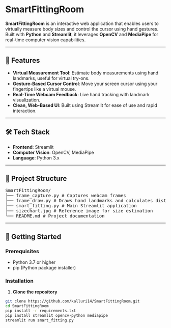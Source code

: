 # SmartFittingRoom

**SmartFittingRoom** is an interactive web application that enables users to virtually measure body sizes and control the cursor using hand gestures. Built with **Python** and **Streamlit**, it leverages **OpenCV** and **MediaPipe** for real-time computer vision capabilities.

---

## 🧠 Features

- **Virtual Measurement Tool**: Estimate body measurements using hand landmarks, useful for virtual try-ons.
- **Gesture-Based Cursor Control**: Move your screen cursor using your fingertips like a virtual mouse.
- **Real-Time Webcam Feedback**: Live hand tracking with landmark visualization.
- **Clean, Web-Based UI**: Built using Streamlit for ease of use and rapid interaction.

---

## 🛠️ Tech Stack

- **Frontend**: Streamlit
- **Computer Vision**: OpenCV, MediaPipe
- **Language**: Python 3.x

---

## 📁 Project Structure
<pre>
SmartFittingRoom/
├── frame_capture.py # Captures webcam frames
├── frame_draw.py # Draws hand landmarks and calculates distances
├── smart_fitting.py # Main Streamlit application
├── sizechart.jpg # Reference image for size estimation
└── README.md # Project documentation
</pre>
---

## 🚀 Getting Started

### Prerequisites

- Python 3.7 or higher
- pip (Python package installer)

### Installation

1. **Clone the repository**

```bash
git clone https://github.com/kalluri14/SmartFittingRoom.git
cd SmartFittingRoom
pip install -r requirements.txt
pip install streamlit opencv-python mediapipe
streamlit run smart_fitting.py
```
